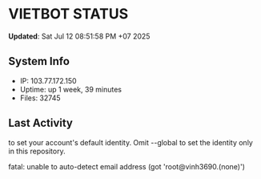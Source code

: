 # VIETBOT STATUS
**Updated**: Sat Jul 12 08:51:58 PM +07 2025

## System Info
- IP: 103.77.172.150
- Uptime: up 1 week, 39 minutes
- Files: 32745

## Last Activity

to set your account's default identity.
Omit --global to set the identity only in this repository.

fatal: unable to auto-detect email address (got 'root@vinh3690.(none)')
